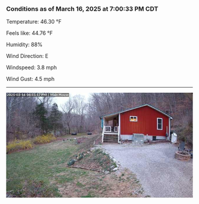 ### Conditions as of March 16, 2025 at 7:00:33 PM CDT 

Temperature: 46.30 &deg;F

Feels like: 44.76 &deg;F

Humidity: 88%

Wind Direction: E

Windspeed: 3.8 mph

Wind Gust: 4.5 mph

---

<img src="./images/latest.jpeg"/>

